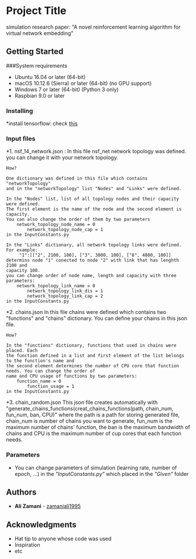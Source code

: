 # Project Title

simulation research paper: "A novel reinforcement learning algorithm for virtual network embedding"

## Getting Started

###System requirements
* Ubuntu 16.04 or later (64-bit)
* macOS 10.12.6 (Sierra) or later (64-bit) (no GPU support)
* Windows 7 or later (64-bit) (Python 3 only)
* Raspbian 9.0 or later

### Installing

*install tensorflow: check [this](https://www.tensorflow.org/install/pip)

### Input files
*1. nsf_14_network.json :
    In this file nsf_net network topology was defined.
    you can change it with your network topology.
    
    How?
    
    One dictionary was defined in this file which contains "networkTopology"
    and in the "networkTopology" list "Nodes" and "Links" were defined.

    In the "Nodes" list, list of all topology nodes and their capacity were defined. 
    The first element is the name of the node and the second element is capacity.
    You can also change the order of them by two parameters 
        network_topology_node_name = 0
            network_topology_node_cap = 1
    in the InputConstants.py

    In the "Links" dictionary, all network topology links were defined.
    For example:
         "1":[["2", 2100, 100], ["3", 3000, 100], ["8", 4800, 100]]
    determins node "1" conected to node "2" with link that has lenghth 2100 and 
    capacity 100.
    you can change order of node name, length and capacity with three parameters:
        network_topology_link_name = 0
            network_topology_link_dis = 1
            network_topology_link_cap = 2
    in the InputConstants.py
 *2. chains.json
    In this file chains were defined which contains two "functions" and "chains" 
    dictionary. You can define your chains in this json file.

    How?
    
    In the "functions" dictionary, functions that used in chains were placed. Each
    the function defined in a list and first element of the list belongs to the function's name and 
    the second element determines the number of CPU core that function needs. You can change the order of
    name and CPU usage of functions by two parameters:
        function_name = 0
            function_usage = 1
    in the InputConstants.py
*3. chain_random.json
    This json file creates automatically with
     "generate_chains_functions(creat_chains_functions(path, chain_num, fun_num, ban, CPU)"
    where the path is a path for storing generated file, chain_num is number of chains you want to 
    generate, fun_num is the maximum number of chains' function, the ban is the maximum bandwidth of chains and 
    CPU is the maximum number of cup cores that each function needs.
  
### Parameters
* You can change parameters of simulation (learning rate, number of epoch, ...) in the      	*"InputConstants.py"* which placed in the *"Given"* folder
## Authors

* **Ali Zamani** - [zamaniali1995](https://github.com/zamaniali1995)

## Acknowledgments

* Hat tip to anyone whose code was used
* Inspiration
* etc


